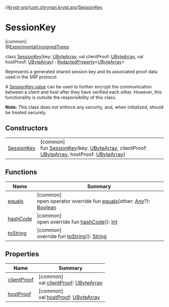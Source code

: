 //[krypt-srp](../../../index.md)/[com.chrynan.krypt.srp](../index.md)/[SessionKey](index.md)

# SessionKey

[common]\
@[ExperimentalUnsignedTypes](https://kotlinlang.org/api/latest/jvm/stdlib/kotlin/-experimental-unsigned-types/index.html)

class [SessionKey](index.md)(key: [UByteArray](https://kotlinlang.org/api/latest/jvm/stdlib/kotlin/-u-byte-array/index.html), val clientProof: [UByteArray](https://kotlinlang.org/api/latest/jvm/stdlib/kotlin/-u-byte-array/index.html), val hostProof: [UByteArray](https://kotlinlang.org/api/latest/jvm/stdlib/kotlin/-u-byte-array/index.html)) : [RedactedProperty](../../../../krypt-core/krypt-core/com.chrynan.krypt.core/-redacted-property/index.md)&lt;[UByteArray](https://kotlinlang.org/api/latest/jvm/stdlib/kotlin/-u-byte-array/index.html)&gt; 

Represents a generated shared session key and its associated proof data used in the SRP protocol.

A [SessionKey.value](../../../../krypt-srp/com.chrynan.krypt.srp/-session-key/value.md) can be used to further encrypt the communication between a client and host after they have verified each other. However, this functionality is outside the responsibility of this class.

**Note:** This class does not enforce any security, and, when initialized, should be treated securely.

## Constructors

| | |
|---|---|
| [SessionKey](-session-key.md) | [common]<br>fun [SessionKey](-session-key.md)(key: [UByteArray](https://kotlinlang.org/api/latest/jvm/stdlib/kotlin/-u-byte-array/index.html), clientProof: [UByteArray](https://kotlinlang.org/api/latest/jvm/stdlib/kotlin/-u-byte-array/index.html), hostProof: [UByteArray](https://kotlinlang.org/api/latest/jvm/stdlib/kotlin/-u-byte-array/index.html)) |

## Functions

| Name | Summary |
|---|---|
| [equals](equals.md) | [common]<br>open operator override fun [equals](equals.md)(other: [Any](https://kotlinlang.org/api/latest/jvm/stdlib/kotlin/-any/index.html)?): [Boolean](https://kotlinlang.org/api/latest/jvm/stdlib/kotlin/-boolean/index.html) |
| [hashCode](hash-code.md) | [common]<br>open override fun [hashCode](hash-code.md)(): [Int](https://kotlinlang.org/api/latest/jvm/stdlib/kotlin/-int/index.html) |
| [toString](index.md#-182765597%2FFunctions%2F460253122) | [common]<br>override fun [toString](index.md#-182765597%2FFunctions%2F460253122)(): [String](https://kotlinlang.org/api/latest/jvm/stdlib/kotlin/-string/index.html) |

## Properties

| Name | Summary |
|---|---|
| [clientProof](client-proof.md) | [common]<br>val [clientProof](client-proof.md): [UByteArray](https://kotlinlang.org/api/latest/jvm/stdlib/kotlin/-u-byte-array/index.html) |
| [hostProof](host-proof.md) | [common]<br>val [hostProof](host-proof.md): [UByteArray](https://kotlinlang.org/api/latest/jvm/stdlib/kotlin/-u-byte-array/index.html) |
